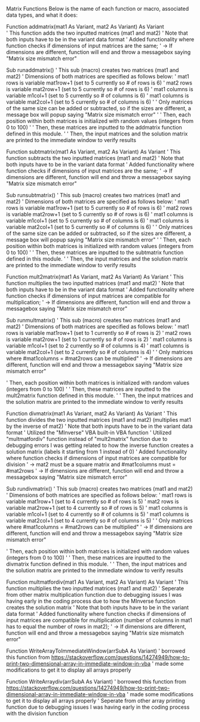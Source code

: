 Matrix Functions
Below is the name of each function or macro, associated data types, and what it does:

Function addmatrix(mat1 As Variant, mat2 As Variant) As Variant  
'    This function adds the two inputted matrices (mat1 and mat2)
'    Note that both inputs have to be in the variant data format
'    Added functionality where function checks if dimensions of input matrices are the same;
'       -> If dimensions are different, function will end and throw a messagebox saying "Matrix size mismatch error"

Sub runaddmatrix()
'    This sub (macro) creates two matrices (mat1 and mat2)
'       Dimensions of both matrices are specified as follows below:
'           mat1 rows is variable mat1row+1 (set to 5 currently so # of rows is 6)
'           mat2 rows is variable mat2row+1 (set to 5 currently so # of rows is 6)
'           mat1 columns is variable m1col+1 (set to 5 currently so # of columns is 6)
'           mat1 columns is variable mat2col+1 (set to 5 currently so # of columns is 6)
'
'    Only matrices of the same size can be added or subtracted, so if the sizes are different, a message box will popup saying "Matrix size mismatch error"
'
'   Then, each position within both matrices is initialized with random values (integers from 0 to 100)
'
'   Then, these matrices are inputted to the addmatrix function defined in this module.
'
'   Then, the input matrices and the solution matrix are printed to the immediate window to verify results


Function subtmatrix(mat1 As Variant, mat2 As Variant) As Variant
'    This function subtracts the two inputted matrices (mat1 and mat2)
'    Note that both inputs have to be in the variant data format
'    Added functionality where function checks if dimensions of input matrices are the same;
'       -> If dimensions are different, function will end and throw a messagebox saying "Matrix size mismatch error"

Sub runsubtmatrix()
'    This sub (macro) creates two matrices (mat1 and mat2)
'       Dimensions of both matrices are specified as follows below:
'           mat1 rows is variable mat1row+1 (set to 5 currently so # of rows is 6)
'           mat2 rows is variable mat2row+1 (set to 5 currently so # of rows is 6)
'           mat1 columns is variable m1col+1 (set to 5 currently so # of columns is 6)
'           mat1 columns is variable mat2col+1 (set to 5 currently so # of columns is 6)
'
'    Only matrices of the same size can be added or subtracted, so if the sizes are different, a message box will popup saying "Matrix size mismatch error"
'
'   Then, each position within both matrices is initialized with random values (integers from 0 to 100)
'
'   Then, these matrices are inputted to the subtmatrix function defined in this module.
'
'   Then, the input matrices and the solution matrix are printed to the immediate window to verify results

Function mult2matrix(mat1 As Variant, mat2 As Variant) As Variant
'    This function multiplies the two inputted matrices (mat1 and mat2)
'    Note that both inputs have to be in the variant data format
'    Added functionality where function checks if dimensions of input matrices are compatible for multiplication;
'       -> If dimensions are different, function will end and throw a messagebox saying "Matrix size mismatch error"

Sub runmultmatrix()
'    This sub (macro) creates two matrices (mat1 and mat2)
'       Dimensions of both matrices are specified as follows below:
'           mat1 rows is variable mat1row+1 (set to 1 currently so # of rows is 2)
'           mat2 rows is variable mat2row+1 (set to 1 currently so # of rows is 2)
'           mat1 columns is variable m1col+1 (set to 2 currently so # of columns is 4)
'           mat1 columns is variable mat2col+1 (set to 2 currently so # of columns is 4)
'
'    Only matrices where #mat1columns = #mat2rows can be multiplied"
'       -> If dimensions are different, function will end and throw a messagebox saying "Matrix size mismatch error"

'   Then, each position within both matrices is initialized with random values (integers from 0 to 100)
'
'   Then, these matrices are inputted to the mult2matrix function defined in this module.
'
'   Then, the input matrices and the solution matrix are printed to the immediate window to verify results

Function divmatrix(mat1 As Variant, mat2 As Variant) As Variant
'    This function divides the two inputted matrices (mat1 and mat2) (multiplies mat1 by the inverse of mat2)
'    Note that both inputs have to be in the variant data format
'    Utilized the "MInverse" VBA built-in VBA function
'    Utilized "multmatfordiv" function instead of "mult2matrix" function due to debugging errors I was getting related to how the inverse function creates a solution matrix (labels it starting from 1 instead of 0)
'    Added functionality where function checks if dimensions of input matrices are compatible for division
'       -> mat2 must be a square matrix and #mat1columns must = #mat2rows
'       -> If dimensions are different, function will end and throw a messagebox saying "Matrix size mismatch error"

Sub rundivmatrix()
'    This sub (macro) creates two matrices (mat1 and mat2)
'       Dimensions of both matrices are specified as follows below:
'           mat1 rows is variable mat1row+1 (set to 4 currently so # of rows is 5)
'           mat2 rows is variable mat2row+1 (set to 4 currently so # of rows is 5)
'           mat1 columns is variable m1col+1 (set to 4 currently so # of columns is 5)
'           mat1 columns is variable mat2col+1 (set to 4 currently so # of columns is 5)
'
'    Only matrices where #mat1columns = #mat2rows can be multiplied"
'       -> If dimensions are different, function will end and throw a messagebox saying "Matrix size mismatch error"

'   Then, each position within both matrices is initialized with random values (integers from 0 to 100)
'
'   Then, these matrices are inputted to the divmatrix function defined in this module.
'
'   Then, the input matrices and the solution matrix are printed to the immediate window to verify results

Function multmatfordiv(mat1 As Variant, mat2 As Variant) As Variant
'    This function multiplies the two inputted matrices (mat1 and mat2)
'    Seperate from other matrix multiplication function due to debugging issues I was having early in the coding process due to how the MInverse function creates the solution matrix
'    Note that both inputs have to be in the variant data format
'    Added functionality where function checks if dimensions of input matrices are compatible for multiplication (number of columns in mat1 has to equal the number of rows in mat2);
'       -> If dimensions are different, function will end and throw a messagebox saying "Matrix size mismatch error"

Function WriteArrayToImmediateWindow(arrSubA As Variant)
'   borrowed this function from https://stackoverflow.com/questions/14274949/how-to-print-two-dimensional-array-in-immediate-window-in-vba
'   made some modifications to get it to display all arrays properly

Function WriteArraydiv(arrSubA As Variant)
'   borrowed this function from https://stackoverflow.com/questions/14274949/how-to-print-two-dimensional-array-in-immediate-window-in-vba
'   made some modifications to get it to display all arrays properly
'   Seperate from other array printing function due to debugging issues I was having early in the coding process with the division function
